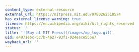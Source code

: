 ```yaml
---
content_type: external-resource
external_url: https://mitpress.mit.edu/9780262518574
has_external_license_warning: true
license: https://en.wikipedia.org/wiki/All_rights_reserved
status: ''
title: '![Buy at MIT Press](/images/mp_logo.gif)'
uid: e4971ebc-5c7b-4627-93f1-024eace55be7
wayback_url: ''
---
```

